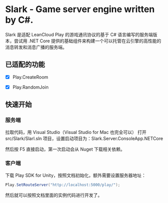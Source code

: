 # Slark - Game server engine written by C#.

Slark 是适配 LeanCloud Play 的游戏通讯协议的基于 C# 语言编写的服务端版本，尝试用 .NET Core 提供的基础组件来构建一个可以托管在云引擎的高性能的消息转发和消息广播的服务端。


## 已适配的功能

- [x] Play.CreateRoom
- [x] Play.RandomJoin


## 快速开始


### 服务端

拉取代码，用 Visual Studio（Visual Studio for Mac 也完全可以） 打开 src/Slark/Slarl.sln 项目，设置启动项目为：Slark.Server.ConsoleApp.NETCore

然后按 F5 直接启动，第一次启动会从 Nuget 下载相关依赖。

### 客户端
下载 Play SDK for Unity，按照文档初始化，额外需要设置服务器地址：

```cs
Play.SetRouteServer("http://localhost:5000/play/");
```


然后就可以按照文档里面的实例代码进行开发了。
